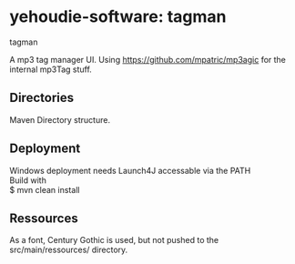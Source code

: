yehoudie-software: tagman
==========================

tagman

A mp3 tag manager UI.
Using <https://github.com/mpatric/mp3agic> for the internal mp3Tag stuff.


Directories
-----------

Maven Directory structure.


Deployment
----------

Windows deployment needs Launch4J accessable via the PATH<br>
Build with<br>
$ mvn clean install



Ressources
----------

As a font, Century Gothic is used, but not pushed to the src/main/ressources/ directory.

